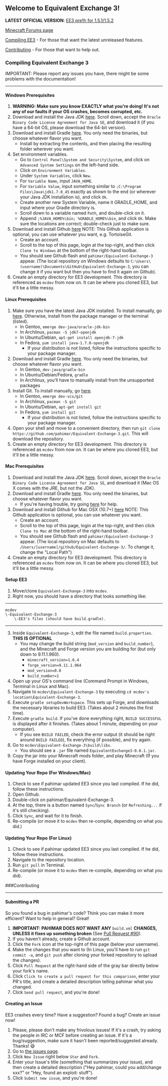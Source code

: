 ## Welcome to Equivalent Exchange 3!
**LATEST OFFICIAL VERSION**:  [EE3 pre1h for 1.5.1/1.5.2](http://adf.ly/PdBNy)

[Minecraft Forums page](http://www.minecraftforum.net/topic/1540010-equivalent-exchange-3)

[Compiling EE3](https://github.com/pahimar/Equivalent-Exchange-3#compiling-equivalent-exchange-3) - For those that want the latest unreleased features.

[Contributing](https://github.com/pahimar/Equivalent-Exchange-3#contributing) - For those that want to help out.

### Compiling Equivalent Exchange 3
IMPORTANT: Please report any issues you have, there might be some problems with the documentation!
***
#### Windows Prerequisites
1. **WARNING:  Make sure you know EXACTLY what you're doing!  It's not any of our faults if your OS crashes, becomes corrupted, etc.**
2. Download and install the Java JDK [here](http://www.oracle.com/technetwork/java/javase/downloads/jdk7-downloads-1880260.html).  Scroll down, accept the `Oracle Binary Code License Agreement for Java SE`, and download it (if you have a 64-bit OS, please download the 64-bit version).
3. Download and install Gradle [here](http://www.gradle.org/downloads).  You only need the binaries, but choose whatever flavor you want.
	* Install by extracting the contents, and then placing the resulting folder wherever you want.
4. Set environment variables.
    * Go to `Control Panel\System and Security\System`, and click on `Advanced System Settings` on the left-hand side.
    * Click on `Environment Variables`.
    * Under `System Variables`, click `New`.
    * For `Variable Name`, input `JAVA_HOME`.
    * For `Variable Value`, input something similar to `;C:\Program Files\Java\jdk1.7.0_45` exactly as shown to the end (or wherever your Java JDK installation is), and click `Ok`.
	* Create another new System Variable, name it GRADLE_HOME, and input where your Gradle directory is.
    * Scroll down to a variable named `Path`, and double-click on it.
    * Append `;%JAVA_HOME%\bin; %GRADLE_HOME%\bin`, and click `Ok`.  Make sure the locations are correct; double-check just to make sure.
5. Download and install Github [here](http://windows.github.com/) NOTE: This Github application is optional, you can use whatever you want, e.g. TortoiseGit.
    * Create an account.
    * Scroll to the top of this page, login at the top-right, and then click `Clone to Windows` at the bottom of the right-hand toolbar.
    * You should see Github flash and `pahimar/Equivalent-Exchange-3` appear.  (The local repository on Windows defaults to `C:\Users\(username)\Documents\GitHub\Equivalent-Exchange-3`, you can change it if you want but then you have to find it again on Github).
6. Create an empty directory for EE3 development.  This directory is referenced as `mcdev` from now on.  It can be where you cloned EE3, but it'll be a little messy.

#### Linux Prerequisites
1. Make sure you have the latest Java JDK installed.  To install manually, go [here](http://www.oracle.com/technetwork/java/javase/downloads/jdk7-downloads-1880260.html).  Otherwise, install from the package manager or the terminal (listed).
    * In Gentoo, `emerge dev-java/oracle-jdk-bin`
    * In Archlinux, `pacman -S jdk7-openjdk`
    * In Ubuntu/Debian, `apt-get install openjdk-7-jdk`
    * In Fedora, `yum install java-1.7.0-openjdk`
        * If your distribution is not listed, follow the instructions specific to your package manager.
2. Download and install Gradle [here](http://www.gradle.org/downloads).  You only need the binaries, but choose whatever flavor you want.
	* In Gentoo, `dev-java/gradle-bin`
	* In Ubuntu/Debian/Fedora, `gradle`
	* In Archlinux, you'll have to manually install from the unsupported packages
3. Install Git.  To install manually, go [here](http://git-scm.com/).
    * In Gentoo, `emerge dev-vcs/git`
    * In Archlinux, `pacman -S git`
    * In Ubuntu/Debian, `apt-get install git`
    * In Fedora, `yum install git`
        * If your distribution is not listed, follow the instructions specific to your package manager.
4. Open your shell and move to a convenient directory, then run `git clone https://github.com/pahimar/Equivalent-Exchange-3.git`.  This will download the repository.
5. Create an empty directory for EE3 development.  This directory is referenced as `mcdev` from now on.  It can be where you cloned EE3, but it'll be a little messy.

#### Mac Prerequisites
1. Download and install the Java JDK [here](http://www.oracle.com/technetwork/java/javase/downloads/jdk7-downloads-1880260.html).  Scroll down, accept the `Oracle Binary Code License Agreement for Java SE`, and download it (Mac OS X comes with the JRE, but not the JDK).
2. Download and install Gradle [here](http://www.gradle.org/downloads).  You only need the binaries, but choose whatever flavor you want.
	* If you're having trouble, try going [here](http://www.cerebro.com.au/2013/08/01/java-gradle-install-gradle-in-mac-osx/) for help.
3. Download and install Github for Mac OSX (10.7+) [here](http://mac.github.com/) NOTE: This Github application is optional, you can use whatever you want.
    * Create an account.
    * Scroll to the top of this page, login at the top-right, and then click `Clone to Mac` at the bottom of the right-hand toolbar.
    * You should see Github flash and `pahimar/Equivalent-Exchange-3` appear.  (The local repository on Mac defaults to `/Users/[username]/github/Equivalent-Exchange-3/`.  To change it, change the "Local Path")
4. Create an empty directory for EE3 development.  This directory is referenced as `mcdev` from now on.  It can be where you cloned EE3, but it'll be a little messy.

#### Setup EE3
1. Move/clone `Equivalent-Exchange-3` into `mcdev`.
2. Right now, you should have a directory that looks something like:

***
	mcdev
	\-Equivalent-Exchange-3
		\-EE3's files (should have build.gradle).
***

3. Inside `Equivalent-Exchange-3`, edit the file named `build.properties`.  **THIS IS OPTIONAL**
    * You may change the build string (`mod_version` and `build_number`), and the Minecraft and Forge version you are building for (but only down to 9.11.1.960).
        * `minecraft_version=1.6.4`
        * `forge_version=9.11.1.964`
        * `mod_version=0.0`
        * `build_number=1`
4. Open up your OS's command line (Command Prompt in Windows, Terminal in Linux and Mac).
5. Navigate to `mcdev\Equivalent-Exchange-3` by executing `cd mcdev's location\Equivalent-Exchange-3`.
6. Execute `gradle setupDevWorkspace`. This sets up Forge, and downloads the necessary libraries to build EE3. (Takes about 2 minutes the first time).
7. Execute `gradle build`. If you've done everything right, `BUILD SUCCESSFUL` is displayed after it finishes. (Takes about 1 minute, depending on your computer).
    * If you see `BUILD FAILED`, check the error output (it should be right around `BUILD FAILED`), fix everything (if possible), and try again.
8. Go to `mcdev\Equivalent-Exchange-3\build\libs`.
    *  You should see a `.jar` file named `EquivalentExchange3-0.0.1.jar`.
9. Copy the jar into your Minecraft mods folder, and play Minecraft (If you have Forge installed on your client).

#### Updating Your Repo (For Windows/Mac)
1. Check to see if pahimar updated EE3 since you last compiled.  If he did, follow these instructions.
2. Open Github.
3. Double-click on pahimar/Equivalent-Exchange-3.
4. At the top, there is a button named `Sync`/`Sync Branch` (or `Refreshing...` if it's still checking).
5. Click `Sync`, and wait for it to finish.
6. Re-compile (or move it to `mcdev` then re-compile, depending on what you did.)

#### Updating Your Repo (For Linux)
1. Check to see if pahimar updated EE3 since you last compiled.  If he did, follow these instructions.
2. Navigate to the repository location.
3. Run `git pull` in Terminal.
4. Re-compile (or move it to `mcdev` then re-compile, depending on what you did).

###Contributing
***
#### Submitting a PR
So you found a bug in pahimar's code?  Think you can make it more efficient?  Want to help in general?  Great!

1. **IMPORTANT:  PAHIMAR DOES *NOT* WANT ANY** `build.xml` **CHANGES, UNLESS it fixes up something broken** (See [Pull Request #90](https://github.com/pahimar/Equivalent-Exchange-3/pull/90)).
2. If you haven't already, create a Github account.
3. Click the `Fork` icon at the top-right of this page (below your username).
4. Make the changes that you want to (In Linux, you'll have to run `git commit -a`, and `git push` after cloning your forked repository to upload the changes).
5. Click `Pull Request` at the right-hand side of the gray bar directly below your fork's name.
6. Click `Click to create a pull request for this comparison`, enter your PR's title, and create a detailed description telling pahimar what you changed.
7. Click `Send pull request`, and you're done!

#### Creating an Issue
EE3 crashes every time?  Have a suggestion?  Found a bug?  Create an issue now!

1. Please, please don't make any frivolous issues!  If it's a crash, try asking the people in IRC or MCF before creating an issue.  If it's a bug/suggestion, make sure it hasn't been reported/suggested already.  Thanks! :smile:
2. Go to [the issues page](http://github.com/pahimar/Equivalent-Exchange-3/issues).
3. Click `New Issue` right below `Star` and `Fork`.
4. Enter your Issue's title (something that summarizes your issue), and then create a detailed description ("Hey pahimar, could you add/change xxx?" or "Hey, found an exploit:  stuff").
5. Click `Submit new issue`, and you're done!
